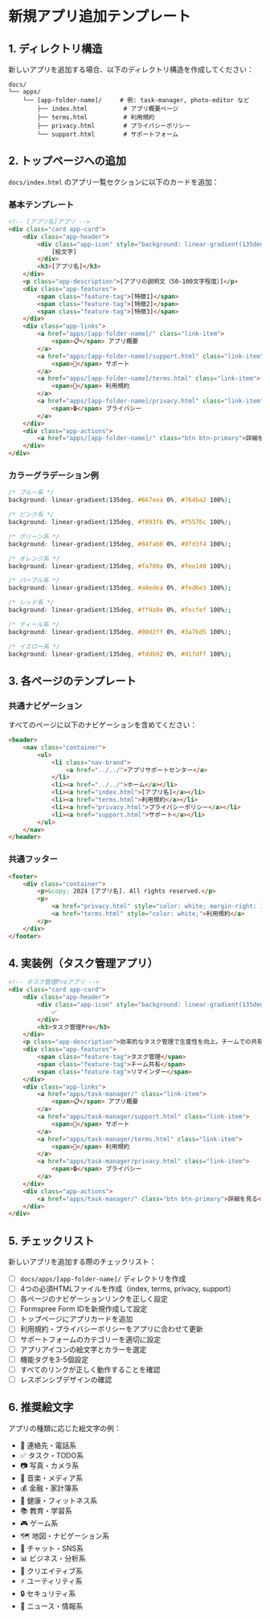 # 新規アプリ追加テンプレート

## 1. ディレクトリ構造

新しいアプリを追加する場合、以下のディレクトリ構造を作成してください：

```
docs/
└── apps/
    └── [app-folder-name]/     # 例: task-manager, photo-editor など
        ├── index.html          # アプリ概要ページ
        ├── terms.html          # 利用規約
        ├── privacy.html        # プライバシーポリシー
        └── support.html        # サポートフォーム
```

## 2. トップページへの追加

`docs/index.html` のアプリ一覧セクションに以下のカードを追加：

### 基本テンプレート

```html
<!-- [アプリ名]アプリ -->
<div class="card app-card">
    <div class="app-header">
        <div class="app-icon" style="background: linear-gradient(135deg, #[色1] 0%, #[色2] 100%);">
            [絵文字]
        </div>
        <h3>[アプリ名]</h3>
    </div>
    <p class="app-description">[アプリの説明文（50-100文字程度）]</p>
    <div class="app-features">
        <span class="feature-tag">[特徴1]</span>
        <span class="feature-tag">[特徴2]</span>
        <span class="feature-tag">[特徴3]</span>
    </div>
    <div class="app-links">
        <a href="apps/[app-folder-name]/" class="link-item">
            <span>📋</span> アプリ概要
        </a>
        <a href="apps/[app-folder-name]/support.html" class="link-item">
            <span>💬</span> サポート
        </a>
        <a href="apps/[app-folder-name]/terms.html" class="link-item">
            <span>📜</span> 利用規約
        </a>
        <a href="apps/[app-folder-name]/privacy.html" class="link-item">
            <span>🔒</span> プライバシー
        </a>
    </div>
    <div class="app-actions">
        <a href="apps/[app-folder-name]/" class="btn btn-primary">詳細を見る</a>
    </div>
</div>
```

### カラーグラデーション例

```css
/* ブルー系 */
background: linear-gradient(135deg, #667eea 0%, #764ba2 100%);

/* ピンク系 */
background: linear-gradient(135deg, #f093fb 0%, #f5576c 100%);

/* グリーン系 */
background: linear-gradient(135deg, #84fab0 0%, #8fd3f4 100%);

/* オレンジ系 */
background: linear-gradient(135deg, #fa709a 0%, #fee140 100%);

/* パープル系 */
background: linear-gradient(135deg, #a8edea 0%, #fed6e3 100%);

/* レッド系 */
background: linear-gradient(135deg, #ff9a9e 0%, #fecfef 100%);

/* ティール系 */
background: linear-gradient(135deg, #00d2ff 0%, #3a7bd5 100%);

/* イエロー系 */
background: linear-gradient(135deg, #fddb92 0%, #d1fdff 100%);
```

## 3. 各ページのテンプレート

### 共通ナビゲーション

すべてのページに以下のナビゲーションを含めてください：

```html
<header>
    <nav class="container">
        <ul>
            <li class="nav-brand">
                <a href="../../">アプリサポートセンター</a>
            </li>
            <li><a href="../../">ホーム</a></li>
            <li><a href="index.html">[アプリ名]</a></li>
            <li><a href="terms.html">利用規約</a></li>
            <li><a href="privacy.html">プライバシーポリシー</a></li>
            <li><a href="support.html">サポート</a></li>
        </ul>
    </nav>
</header>
```

### 共通フッター

```html
<footer>
    <div class="container">
        <p>&copy; 2024 [アプリ名]. All rights reserved.</p>
        <p>
            <a href="privacy.html" style="color: white; margin-right: 1rem;">プライバシーポリシー</a>
            <a href="terms.html" style="color: white;">利用規約</a>
        </p>
    </div>
</footer>
```

## 4. 実装例（タスク管理アプリ）

```html
<!-- タスク管理Proアプリ -->
<div class="card app-card">
    <div class="app-header">
        <div class="app-icon" style="background: linear-gradient(135deg, #f093fb 0%, #f5576c 100%);">
            ✅
        </div>
        <h3>タスク管理Pro</h3>
    </div>
    <p class="app-description">効率的なタスク管理で生産性を向上。チームでの共有も簡単です。</p>
    <div class="app-features">
        <span class="feature-tag">タスク管理</span>
        <span class="feature-tag">チーム共有</span>
        <span class="feature-tag">リマインダー</span>
    </div>
    <div class="app-links">
        <a href="apps/task-manager/" class="link-item">
            <span>📋</span> アプリ概要
        </a>
        <a href="apps/task-manager/support.html" class="link-item">
            <span>💬</span> サポート
        </a>
        <a href="apps/task-manager/terms.html" class="link-item">
            <span>📜</span> 利用規約
        </a>
        <a href="apps/task-manager/privacy.html" class="link-item">
            <span>🔒</span> プライバシー
        </a>
    </div>
    <div class="app-actions">
        <a href="apps/task-manager/" class="btn btn-primary">詳細を見る</a>
    </div>
</div>
```

## 5. チェックリスト

新しいアプリを追加する際のチェックリスト：

- [ ] `docs/apps/[app-folder-name]/` ディレクトリを作成
- [ ] 4つの必須HTMLファイルを作成（index, terms, privacy, support）
- [ ] 各ページのナビゲーションリンクを正しく設定
- [ ] Formspree Form IDを新規作成して設定
- [ ] トップページにアプリカードを追加
- [ ] 利用規約・プライバシーポリシーをアプリに合わせて更新
- [ ] サポートフォームのカテゴリーを適切に設定
- [ ] アプリアイコンの絵文字とカラーを選定
- [ ] 機能タグを3-5個設定
- [ ] すべてのリンクが正しく動作することを確認
- [ ] レスポンシブデザインの確認

## 6. 推奨絵文字

アプリの種類に応じた絵文字の例：

- 📱 連絡先・電話系
- ✅ タスク・TODO系
- 📷 写真・カメラ系
- 🎵 音楽・メディア系
- 💰 金融・家計簿系
- 🏃 健康・フィットネス系
- 📚 教育・学習系
- 🎮 ゲーム系
- 🗺️ 地図・ナビゲーション系
- 💬 チャット・SNS系
- 📊 ビジネス・分析系
- 🎨 クリエイティブ系
- ⚡ ユーティリティ系
- 🔒 セキュリティ系
- 📰 ニュース・情報系